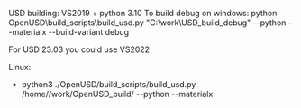 USD building:
VS2019 + python 3.10
To build debug  on windows:
python OpenUSD\build_scripts\build_usd.py "C:\work\USD_build_debug" --python --materialx --build-variant debug

For USD 23.03 you could use VS2022

Linux:
* python3 ./OpenUSD/build_scripts/build_usd.py /home/<user>/work/OpenUSD_build/ --python --materialx

